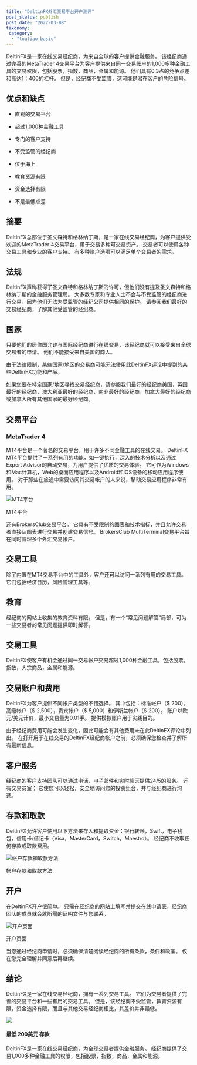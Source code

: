 ```yaml
---
title: "DeltinFX外汇交易平台开户测评"
post_status: publish
post_date: "2022-03-08"
taxonomy:
 category: 
  - "toutiao-basic"
---
```


DeltinFX是一家在线交易经纪商，为来自全球的客户提供金融服务。 该经纪商通过完善的MetaTrader 4交易平台为客户提供来自同一交易账户的1,000多种金融工具的交易权限，包括股票，指数，商品，金属和能源。 他们具有0.3点的竞争点差和高达1：400的杠杆。 但是，经纪商不受监管，这可能是潜在客户的危险信号。

## 优点和缺点

- 直观的交易平台

- 超过1,000种金融工具

- 专门的客户支持

- 不受监管的经纪商

- 位于海上

- 教育资源有限

- 资金选择有限

- 不是最低点差


## 摘要

DeltinFX总部位于圣文森特和格林纳丁斯，是一家在线交易经纪商，为客户提供受欢迎的MetaTrader 4交易平台，用于交易多种可交易资产。 交易者可以使用各种交易工具和专业的客户支持。 有多种账户选项可以满足单个交易者的需求。

## 法规

DeltinFX声称获得了圣文森特和格林纳丁斯的许可，但他们没有提及圣文森特和格林纳丁斯的金融服务管理局。 大多数专家和专业人士不会与不受监管的经纪商进行交易，因为他们无法为受监管的经纪公司提供相同的保护。 请参阅我们最好的交易经纪商，了解其他受监管的经纪商。

## 国家

只要他们的居住国允许与国际经纪商进行在线交易，该经纪商就可以接受来自全球交易者的申请。 他们不能接受来自美国的商人。

由于法律限制，某些国家/地区的交易商可能无法使用此DeltinFX评论中提到的某些DeltinFX功能和产品。

如果您要在特定国家/地区寻找交易经纪商，请参阅我们最好的经纪商美国，英国最好的经纪商，澳大利亚最好的经纪商，南非最好的经纪商，加拿大最好的经纪商或加拿大所有其他国家的最好经纪商。

## 交易平台

### MetaTrader 4

MT4平台是一个著名的交易平台，用于许多不同金融工具的在线交易。 DeltinFX MT4平台提供了一系列有用的功能，如一键执行，深入的技术分析以及通过Expert Advisor的自动交易，为用户提供了优质的交​​易体验。 它可作为Windows和Mac计算机，Web的桌面应用程序以及Android和iOS设备的移动应用程序使用。 对于那些在旅途中需要访问其交易帐户的人来说，移动交易应用程序非常有用。

![MT4平台](https://cdn.fendou.la/funstoutiao/2020/11/DeltinFX-Review-MT4-Platform.jpg "MT4平台")

MT4平台

还有BrokersClub交易平台。 它具有不受限制的图表和技术指标，并且允许交易者直接从图表进行交易并创建交易信号。 BrokersClub MultiTerminal交易平台旨在同时管理多个外汇交易帐户。

## 交易工具

除了内置在MT4交易平台中的工具外，客户还可以访问一系列有用的交易工具。 它们包括经济日历，风险管理工具等。

## 教育

经纪商的网站上收集的教育资料有限。 但是，有一个“常见问题解答”局部，可为一些交易者的常见问题提供即时解答。

## 交易工具

DeltinFX使客户有机会通过同一交易帐户交易超过1,000种金融工具，包括股票，指数，大宗商品，金属和能源。

## 交易账户和费用

DeltinFX为客户提供不同帐户类型的不错选择。 其中包括：标准帐户（$ 200），高级帐户（$ 2,500），贵宾帐户（$ 5,000）和伊斯兰帐户（$ 200）。 账户以欧元/美元计价，最小交易量为0.01手。 提供模拟账户用于实践目的。

由于经纪商费用可能会发生变化，因此可能会有其他费用未在此DeltinFX评论中列出。 在打开用于在线交易的DeltinFX经纪商帐户之前，必须确保您检查并了解所有最新信息。

## 客户服务

经纪商的客户支持团队可以通过电话，电子邮件和实时聊天提供24/5的服务。 还有交易员室； 它使您可以轻松，安全地访问您的投资组合，并与经纪商进行沟通。

## 存款和取款

DeltinFX允许客户使用以下方法来存入和提取资金：银行转账，Swift，电子钱包，信用卡/借记卡（Visa，MasterCard，Switch，Maestro）。 经纪商不收取任何存款或取款费用。

![帐户存款和取款方法](https://cdn.fendou.la/funstoutiao/2020/11/DeltinFX-Review-Account-Deposit-Withdrawal-Methods.jpg "帐户存款和取款方法")

帐户存款和取款方法

## 开户

在DeltinFX开户很简单。 只需在经纪商的网站上填写并提交在线申请表，经纪商团队的成员就会就所需的证明文件与您联系。

![开户页面](https://cdn.fendou.la/funstoutiao/2020/11/DeltinFX-Review-Account-Opening-Page-271x1024.jpg "开户页面")

开户页面

当您通过经纪商申请时，必须确保清楚阅读经纪商的所有条款，条件和政策。 仅在您完全理解并同意后再继续。

## 结论

DeltinFX是一家在线交易经纪商，拥有一系列交易工具。 它们为交易者提供了完善的交易平台和一些有用的交易工具。 但是，该经纪商不受监管，教育资源有限，资金选择有限，而且与其他交易经纪商相比，其差价并非最低。

![](https://cdn.fendou.la/funstoutiao/2020/11/DeltinFX-Logo.png)

#### 最低 200美元 存款

DeltinFX是一家在线交易经纪商，为全球交易者提供金融服务。 经纪商提供了交易1,000多种金融工具的权限，包括股票，指数，商品，金属和能源。

